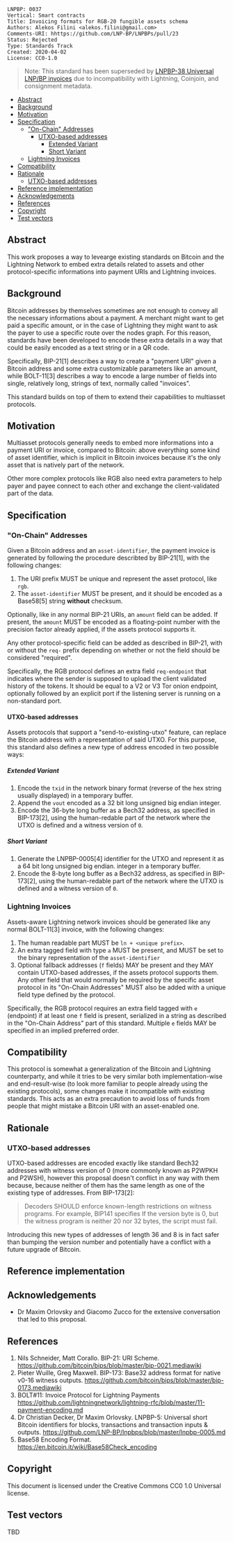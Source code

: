 ```
LNPBP: 0037
Vertical: Smart contracts
Title: Invoicing formats for RGB-20 fungible assets schema
Authors: Alekos Filini <alekos.filini@gmail.com>
Comments-URI: hhttps://github.com/LNP-BP/LNPBPs/pull/23
Status: Rejected
Type: Standards Track
Created: 2020-04-02
License: CC0-1.0
```

> Note: This standard has been superseded by [LNPBP-38 Universal LNP/BP invoices](https://github.com/LNP-BP/invoices) due to incompatibility with Lightning, Coinjoin, and consignment metadata.

- [Abstract](#abstract)
- [Background](#background)
- [Motivation](#motivation)
- [Specification](#specification)
  - ["On-Chain" Addresses](#on-chain-addresses)
    - [UTXO-based addresses](#utxo-based-addresses)
      - [Extended Variant](#extended-variant)
      - [Short Variant](#short-variant)
  - [Lightning Invoices](#lightning-invoices)
- [Compatibility](#compatibility)
- [Rationale](#rationale)
  - [UTXO-based addresses](#utxo-based-addresses-1)
- [Reference implementation](#reference-implementation)
- [Acknowledgements](#acknowledgements)
- [References](#references)
- [Copyright](#copyright)
- [Test vectors](#test-vectors)


## Abstract

This work proposes a way to levearge existing standards on Bitcoin and the Lightning Network to embed
extra details related to assets and other protocol-specific informations into payment URIs and Lightning invoices.


## Background

Bitcoin addresses by themselves sometimes are not enough to convey all the necessary informations about a payment. A
merchant might want to get paid a specific amount, or in the case of Lightning they might want to ask the payer to
use a specific route over the nodes graph. For this reason, standards have been developed to encode these extra
details in a way that could be easily encoded as a text string or in a QR code.

Specifically, BIP-21[1] describes a way to create a "payment URI" given a Bitcoin address and some extra customizable
parameters like an amount, while BOLT-11[3] describes a way to encode a large number of fields into single, relatively
long, strings of text, normally called "invoices".

This standard builds on top of them to extend their capabilities to multiasset protocols.


## Motivation

Multiasset protocols generally needs to embed more informations into a payment URI or invoice, compared to Bitcoin: above
everything some kind of asset identifier, which is implicit in Bitcoin invoices because it's the only asset that is
natively part of the network.

Other more complex protocols like RGB also need extra parameters to help payer and payee connect to each other and
exchange the client-validated part of the data.

## Specification

### "On-Chain" Addresses

Given a Bitcoin address and an `asset-identifier`, the payment invoice is generated by following the procedure
describted by BIP-21[1], with the following changes:

1. The URI prefix MUST be unique and represent the asset protocol, like `rgb`.
2. The `asset-identifier` MUST be present, and it should be encoded as a Base58[5] string **without** checksum.

Optionally, like in any normal BIP-21 URIs, an `amount` field can be added. If present, the `amount` MUST be encoded
as a floating-point number with the precision factor already applied, if the assets protocol supports it.

Any other protocol-specific field can be added as described in BIP-21, with or without the `req-` prefix depending on
whether or not the field should be considered "required".

Specifically, the RGB protocol defines an extra field `req-endpoint` that indicates where the sender is supposed to
upload the client validated history of the tokens. It should be equal to a V2 or V3 Tor onion endpoint, optionally
followed by an explicit port if the listening server is running on a non-standard port.

#### UTXO-based addresses

Assets protocols that support a "send-to-existing-utxo" feature, can replace the Bitcoin address with a representation
of said UTXO. For this purpose, this standard also defines a new type of address encoded in two possible ways:

##### Extended Variant

1. Encode the `txid` in the network binary format (reverse of the hex string usually displayed) in a temporary buffer.
2. Append the `vout` encoded as a 32 bit long unsigned big endian integer.
3. Encode the 36-byte long buffer as a Bech32 address, as specified in BIP-173[2], using the human-redable part of
   the network where the UTXO is defined and a witness version of `0`.

##### Short Variant

1. Generate the LNPBP-0005[4] identifier for the UTXO and represent it as a 64 bit long unsigned big endian.
   integer in a temporary buffer.
2. Encode the 8-byte long buffer as a Bech32 address, as specified in BIP-173[2], using the human-redable part of
   the network where the UTXO is defined and a witness version of `0`.

### Lightning Invoices

Assets-aware Lightning network invoices should be generated like any normal BOLT-11[3] invoice, with the following
changes:

1. The human readable part MUST be `ln + <unique prefix>`.
2. An extra tagged field with type `a` MUST be present, and MUST be set to the binary representation of the
   `asset-identifier`
3. Optional fallback addresses (`f` fields) MAY be present and they MAY contain UTXO-based addresses, if the assets
   protocol supports them. Any other field that would normally be required by the specific asset protocol in its
   "On-Chain Addresses" MUST also be added with a unique field type defined by the protocol.

Specifically, the RGB protocol requires an extra field tagged with `e` (endpoint) if at least one `f` field is present,
serialized in a string as described in the "On-Chain Address" part of this standard. Multiple `e` fields MAY be
specified in an implied preferred order.


## Compatibility

This protocol is somewhat a generalization of the Bitcoin and Lightning counterparty, and while it tries to be very
similar both implementation-wise and end-result-wise (to look more familiar to people already using the existing
protocols), some changes make it incompatible with existing standards. This acts as an extra precaution to avoid loss
of funds from people that might mistake a Bitcoin URI with an asset-enabled one.


## Rationale

### UTXO-based addresses

UTXO-based addresses are encoded exactly like standard Bech32 addresses with witness version of 0 (more commonly known
as P2WPKH and P2WSH), however this proposal doesn't conflict in any way with them because, because neither of them has
the same length as one of the existing type of addresses. From BIP-173[2]:

> Decoders SHOULD enforce known-length restrictions on witness programs. For example, BIP141 specifies If the version
> byte is 0, but the witness program is neither 20 nor 32 bytes, the script must fail.

Introducing this new types of addresses of length 36 and 8 is in fact safer than bumping the version number and
potentially have a conflict with a future upgrade of Bitcoin.

## Reference implementation


## Acknowledgements

* Dr Maxim Orlovsky and Giacomo Zucco for the extensive conversation that led to this proposal.


## References

1. Nils Schneider, Matt Corallo. BIP-21: URI Scheme. <https://github.com/bitcoin/bips/blob/master/bip-0021.mediawiki>
2. Pieter Wuille, Greg Maxwell. BIP-173: Base32 address format for native v0-16 witness outputs.
   <https://github.com/bitcoin/bips/blob/master/bip-0173.mediawiki>
3. BOLT#11: Invoice Protocol for Lightning Payments
   <https://github.com/lightningnetwork/lightning-rfc/blob/master/11-payment-encoding.md>
4. Dr Christian Decker, Dr Maxim Orlovsky. LNPBP-5: Universal short Bitcoin identifiers for blocks, transactions
   and transaction inputs & outputs. <https://github.com/LNP-BP/lnpbps/blob/master/lnpbp-0005.md>
5. Base58 Encoding Format. <https://en.bitcoin.it/wiki/Base58Check_encoding>


## Copyright

This document is licensed under the Creative Commons CC0 1.0 Universal license.


## Test vectors

TBD
